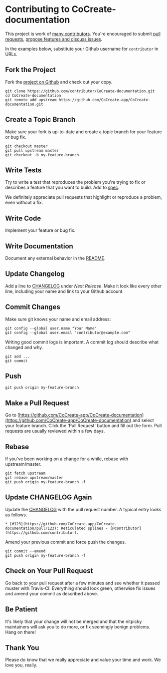 # Contributing to CoCreate-documentation

This project is work of [many contributors](https://github.com/CoCreate-app/CoCreate-documentation/graphs/contributors).
You're encouraged to submit [pull requests](https://github.com/CoCreate-app/CoCreate-documentation/pulls),
[propose features and discuss issues](https://github.com/CoCreate-app/CoCreate-documentation/issues).

In the examples below, substitute your Github username for `contributor` in URLs.

## Fork the Project

Fork the [project on Github](https://github.com/CoCreate-app/CoCreate-documentation) and check out your copy.

```
git clone https://github.com/contributor/CoCreate-documentation.git
cd CoCreate-documentation
git remote add upstream https://github.com/CoCreate-app/CoCreate-documentation.git
```

## Create a Topic Branch

Make sure your fork is up-to-date and create a topic branch for your feature or bug fix.

```
git checkout master
git pull upstream master
git checkout -b my-feature-branch
```

## Write Tests

Try to write a test that reproduces the problem you're trying to fix or describes a feature that you want to build.
Add to [spec](spec).

We definitely appreciate pull requests that highlight or reproduce a problem, even without a fix.

## Write Code

Implement your feature or bug fix.

## Write Documentation

Document any external behavior in the [README](README.md).

## Update Changelog

Add a line to [CHANGELOG](CHANGELOG.md) under *Next Release*.
Make it look like every other line, including your name and link to your Github account.

## Commit Changes

Make sure git knows your name and email address:

```
git config --global user.name "Your Name"
git config --global user.email "contributor@example.com"
```

Writing good commit logs is important. A commit log should describe what changed and why.

```
git add ...
git commit
```

## Push

```
git push origin my-feature-branch
```

## Make a Pull Request

Go to [https://github.com/CoCreate-app/CoCreate-documentation](https://github.com/CoCreate-app/CoCreate-documentation) and select your feature branch.
Click the 'Pull Request' button and fill out the form. Pull requests are usually reviewed within a few days.

## Rebase

If you've been working on a change for a while, rebase with upstream/master.

```
git fetch upstream
git rebase upstream/master
git push origin my-feature-branch -f
```

## Update CHANGELOG Again

Update the [CHANGELOG](CHANGELOG.md) with the pull request number. A typical entry looks as follows.

```
* [#123](https://github.com/CoCreate-app/CoCreate-documentation/pull/123): Reticulated splines - [@contributor](https://github.com/contributor).
```

Amend your previous commit and force push the changes.

```
git commit --amend
git push origin my-feature-branch -f
```

## Check on Your Pull Request

Go back to your pull request after a few minutes and see whether it passed muster with Travis-CI. Everything should look green, otherwise fix issues and amend your commit as described above.

## Be Patient

It's likely that your change will not be merged and that the nitpicky maintainers will ask you to do more, or fix seemingly benign problems. Hang on there!

## Thank You

Please do know that we really appreciate and value your time and work. We love you, really.